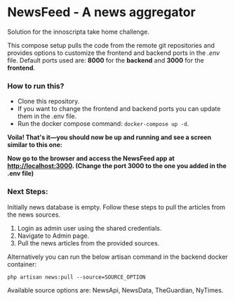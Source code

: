 # NewsFeed - A news aggregator

Solution for the innoscripta take home challenge.

This compose setup pulls the code from the remote git repositories and provides options to customize the frontend and backend ports in the _.env_ file. Default ports used are: **8000** for the **backend** and **3000** for the **frontend**.

### How to run this?

- Clone this repository.
- If you want to change the frontend and backend ports you can update them in the .env file.
- Run the docker compose command: `docker-compose up -d`.

**Voila! That's it—you should now be up and running and see a screen similar to this one:**



**Now go to the browser and access the NewsFeed app at [http://localhost:3000](http://localhost:3000). (Change the port 3000 to the one you added in the .env file)**

### Next Steps:

Initially news database is empty. Follow these steps to pull the articles from the news sources.

1. Login as admin user using the shared credentials.
2. Navigate to Admin page.
3. Pull the news articles from the provided sources.

Alternatively you can run the below artisan command in the backend docker container:

`php artisan news:pull --source=SOURCE_OPTION`

Available source options are: NewsApi, NewsData, TheGuardian, NyTimes.
